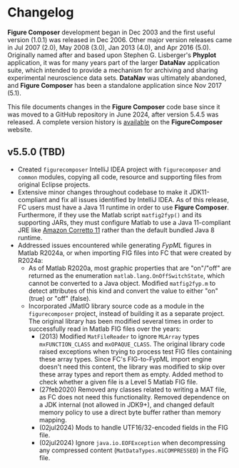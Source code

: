 # Changelog

**Figure Composer** development began in Dec 2003 and the first useful version (1.0.1) was released in Dec 2006.
Other major version releases came in Jul 2007 (2.0), May 2008 (3.0), Jan 2013 (4.0), and Apr 2016 (5.0). Originally 
named after and based upon Stephen G. Lisberger's **Phyplot** application, it was for many years part of the larger
**DataNav** application suite, which intended to provide a mechanism for archiving and sharing experimental 
neuroscience data sets. **DataNav** was ultimately abandoned, and **Figure Composer** has been a standalone application 
since Nov 2017 (5.1).

This file documents changes in the **Figure Composer** code base since it was moved to a GitHub repository in June 
2024, after version 5.4.5 was released. A complete version history is 
[available](https://sites.google.com/a/srscicomp.com/figure-composer/version-history) on the **FigureComposer** website.

## v5.5.0 (TBD)
- Created `figurecomposer` IntelliJ IDEA project with `figurecomposer` and `common` modules, copying all code, resource 
and supporting files from original Eclipse projects.
- Extensive minor changes throughout codebase to make it JDK11-compliant and fix all issues identified by IntelliJ IDEA.
As of this release, FC users must have a Java 11 runtime in order to use **Figure Composer**. Furthermore, if they use
the Matlab script `matfig2fyp()` and its supporting JARs, they must configure Matlab to use a Java 11-compliant JRE like
[Amazon Corretto 11](https://docs.aws.amazon.com/corretto/latest/corretto-11-ug/what-is-corretto-11.html) rather than 
the default bundled Java 8 runtime.
- Addressed issues encountered while generating _FypML_ figures in Matlab R2024a, or when importing FIG files into FC 
that were created by R2024a:
  - As of Matlab R2020a, most graphic properties that are "on"/"off" are returned as the enumeration 
  `matlab.lang.OnOffSwitchState`, which cannot be converted to a Java object. Modified `matfig2fyp.m` to detect 
  attributes of this kind and convert the value to either "on" (true) or "off" (false).
  - Incorporated JMatIO library source code as a module in the `figurecomposer` project, instead of building it as a 
  separate project. The original library has been modified several times in order to successfully read in Matlab FIG 
  files over the years:
      - (2013) Modified `MatFileReader` to ignore `MLArray` types `mxFUNCTION_CLASS` and `mxOPAQUE_CLASS`. The original 
      library code raised exceptions when trying to process test FIG files containing these array types. Since FC's
      FIG-to-FypML import engine doesn't need this content, the library was modified to skip over these array types and 
      report them as empty. Added method to check whether a given file is a Level 5 Matlab FIG file.
      - (27feb2020) Removed any classes related to writing a MAT file, as FC does not need this functionality. Removed
      dependence on a JDK internal (not allowed in JDK9+), and changed default memory policy to use a direct byte buffer
      rather than memory mapping. 
      - (02jul2024) Mods to handle UTF16/32-encoded fields in the FIG file. 
      - (02jul2024) Ignore `java.io.EOFException` when decompressing any compressed content (`MatDataTypes.miCOMPRESSED`) 
      in the FIG file. 
